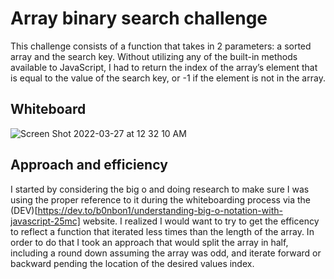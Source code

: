 # Array binary search challenge

This challenge consists of a function that takes in 2 parameters: a sorted array and the search key. Without utilizing any of the built-in methods available to JavaScript, I had to return the index of the array’s element that is equal to the value of the search key, or -1 if the element is not in the array.

## Whiteboard 

![Screen Shot 2022-03-27 at 12 32 10 AM](https://user-images.githubusercontent.com/90294860/160266744-50ae1ddc-ec0f-498c-aefe-7e74a2d10518.png)

## Approach and efficiency

I started by considering the big o and doing research to make sure I was using the proper reference to it during the whiteboarding process via the (DEV)[https://dev.to/b0nbon1/understanding-big-o-notation-with-javascript-25mc] website. I realized I would want to try to get the efficency to reflect a function that iterated less times than the length of the array. In order to do that I took an approach that would split the array in half, including a round down assuming the array was odd, and iterate forward or backward pending the location of the desired values index. 
